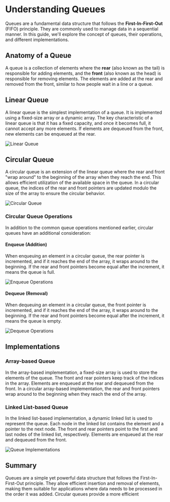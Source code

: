 # Understanding Queues

Queues are a fundamental data structure that follows the **First-In-First-Out** (FIFO) principle. They are commonly used to manage data in a sequential manner. In this guide, we'll explore the concept of queues, their operations, and different implementations.

## Anatomy of a Queue

A queue is a collection of elements where the **rear** (also known as the tail) is responsible for adding elements, and the **front** (also known as the head) is responsible for removing elements. The elements are added at the rear and removed from the front, similar to how people wait in a line or a queue.


## Linear Queue

A linear queue is the simplest implementation of a queue. It is implemented using a fixed-size array or a dynamic array. The key characteristic of a linear queue is that it has a fixed capacity, and once it becomes full, it cannot accept any more elements. If elements are dequeued from the front, new elements can be enqueued at the rear.

![Linear Queue](https://simplerize.com/wp-content/uploads/2023/01/linear_queue_diagram-2.svg)

## Circular Queue

A circular queue is an extension of the linear queue where the rear and front "wrap around" to the beginning of the array when they reach the end. This allows efficient utilization of the available space in the queue. In a circular queue, the indices of the rear and front pointers are updated modulo the size of the array to ensure the circular behavior.

![Circular Queue](https://cdn.programiz.com/sites/tutorial2program/files/circular-increment.png)

### Circular Queue Operations

In addition to the common queue operations mentioned earlier, circular queues have an additional consideration:

#### Enqueue (Addition)

When enqueuing an element in a circular queue, the rear pointer is incremented, and if it reaches the end of the array, it wraps around to the beginning. If the rear and front pointers become equal after the increment, it means the queue is full.

![Enqueue Operations](https://afteracademy.com/images/queue-and-its-basic-operations-circular-array-enqueue-operation-80a129832af41e63.png)

#### Dequeue (Removal)

When dequeuing an element in a circular queue, the front pointer is incremented, and if it reaches the end of the array, it wraps around to the beginning. If the rear and front pointers become equal after the increment, it means the queue is empty.

![Dequeue Operations](https://afteracademy.com/images/queue-and-its-basic-operations-circular-array-dequeue-operation-4ae74edd676059d4.png)

## Implementations

### Array-based Queue

In the array-based implementation, a fixed-size array is used to store the elements of the queue. The front and rear pointers keep track of the indices in the array. Elements are enqueued at the rear and dequeued from the front. In a circular array-based implementation, the rear and front pointers wrap around to the beginning when they reach the end of the array.

### Linked List-based Queue

In the linked list-based implementation, a dynamic linked list is used to represent the queue. Each node in the linked list contains the element and a pointer to the next node. The front and rear pointers point to the first and last nodes of the linked list, respectively. Elements are enqueued at the rear and dequeued from the front.

![Queue Implementations](https://www.prodevelopertutorial.com/wp-content/uploads/2019/05/12-1.png)

## Summary

Queues are a simple yet powerful data structure that follows the First-In-First-Out principle. They allow efficient insertion and removal of elements, making them suitable for applications where data needs to be processed in the order it was added. Circular queues provide a more efficient
